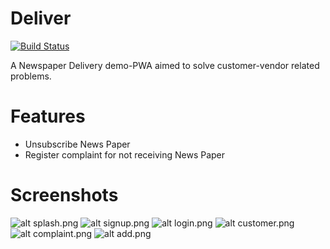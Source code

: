# Deliver

[![Build Status](https://travis-ci.org/joemccann/dillinger.svg?branch=master)](https://travis-ci.org/joemccann/dillinger)

A Newspaper Delivery demo-PWA aimed to solve customer-vendor related problems.

# Features

  - Unsubscribe News Paper
  - Register complaint for not receiving News Paper


# Screenshots
![alt splash.png](https://drive.google.com/uc?id=17bbYcz_kbvSIWNycalPBU_T11B54i-cM)
![alt signup.png](https://drive.google.com/uc?id=17_lnJqJhNpO6ruNfI6cLW-3yj4k5TB4h)
![alt login.png](https://drive.google.com/uc?id=17oLqlq1lNSs3-bjsFJNSdeYOzDLwf9ka)
![alt customer.png](https://drive.google.com/uc?id=17qVe2n0KywFbNrJOVcyoWCzB9kGLnBfQ)
![alt complaint.png](https://drive.google.com/uc?id=17juPQRT9BM4FqWxCsW4fAg4V6YFZW627)
![alt add.png](https://drive.google.com/uc?id=17isDgcfp_wJN2W_Se6fQvzsSA2VbFMb3)